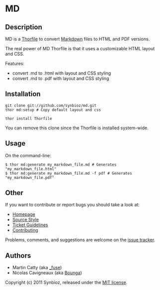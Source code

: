 MD
==

Description
-----------

MD is a [Thorfile](https://github.com/wycats/thor) to convert [Markdown](http://daringfireball.net/projects/markdown/syntax) files to HTML and PDF versions.

The real power of MD Thorfile is that it uses a customizable HTML layout and CSS.

Features:

- convert .md to .html with layout and CSS styling
- convert .md to .pdf with layout and CSS styling

Installation
------------

    git clone git://github.com/synbioz/md.git
    thor md:setup # Copy default layout and css

    thor install Thorfile

You can remove this clone since the Thorfile is installed system-wide.

Usage
-----

On the command-line:

    $ thor md:generate my_markdown_file.md # Generates "my_markdown_file.html"
    $ thor md:generate my_markdown_file.md -f pdf # Generates "my_markdown_file.pdf"

Other
-----

If you want to contribute or report bugs you should take a look at:

- [Homepage](https://github.com/synbioz/md)
- [Source Style](https://github.com/synbioz/guidelines/tree/ruby)
- [Ticket Guidelines](https://github.com/synbioz/md/wiki/TicketGuidelines)
- [Contributing](https://github.com/synbioz/md/wiki/Contributing)

Problems, comments, and suggestions are welcome on the [issue tracker](https://github.com/synbioz/md/issues).

Authors
-------

- Martin Catty (aka [\_fuse](https://twitter.com/_fuse))
- Nicolas Cavigneaux (aka [Bounga](https://twitter.com/Bounga))

Copyright (c) 2011 Synbioz, released under the [MIT license](http://creativecommons.org/licenses/MIT/).
